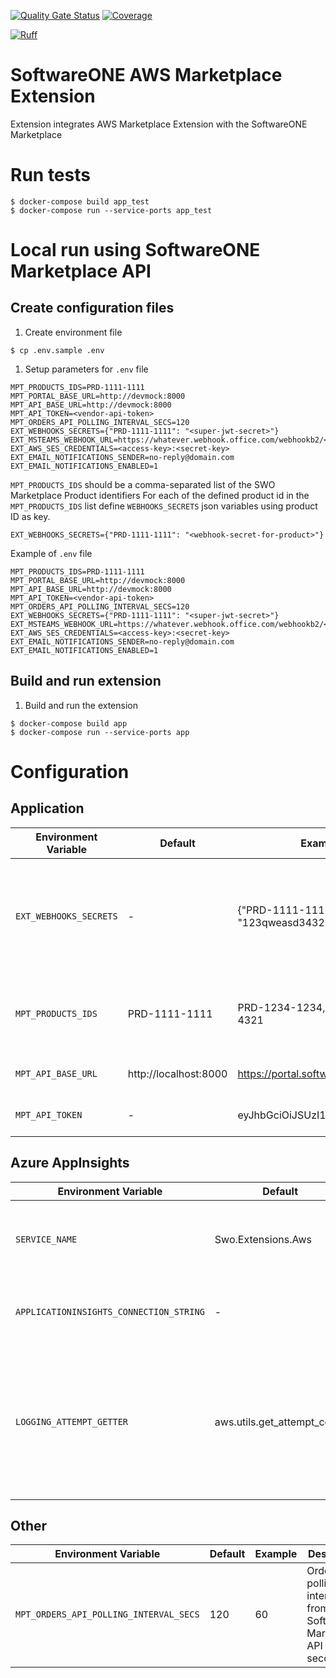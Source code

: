[![Quality Gate Status](https://sonarcloud.io/api/project_badges/measure?project=softwareone-platform_swo-aws-extension&metric=alert_status)](https://sonarcloud.io/summary/new_code?id=softwareone-platform_swo-aws-extension) [![Coverage](https://sonarcloud.io/api/project_badges/measure?project=softwareone-platform_swo-extension&metric=coverage)](https://sonarcloud.io/summary/new_code?id=softwareone-platform_swo-aws-extension)

[![Ruff](https://img.shields.io/endpoint?url=https://raw.githubusercontent.com/astral-sh/ruff/main/assets/badge/v2.json)](https://github.com/astral-sh/ruff)

# SoftwareONE AWS Marketplace Extension
Extension integrates AWS Marketplace Extension with the SoftwareONE Marketplace

# Run tests
```
$ docker-compose build app_test
$ docker-compose run --service-ports app_test
```

# Local run using SoftwareONE Marketplace API

## Create configuration files

1. Create environment file
```
$ cp .env.sample .env
```

1. Setup parameters for `.env` file
```
MPT_PRODUCTS_IDS=PRD-1111-1111
MPT_PORTAL_BASE_URL=http://devmock:8000
MPT_API_BASE_URL=http://devmock:8000
MPT_API_TOKEN=<vendor-api-token>
MPT_ORDERS_API_POLLING_INTERVAL_SECS=120
EXT_WEBHOOKS_SECRETS={"PRD-1111-1111": "<super-jwt-secret>"}
EXT_MSTEAMS_WEBHOOK_URL=https://whatever.webhook.office.com/webhookb2/<...>
EXT_AWS_SES_CREDENTIALS=<access-key>:<secret-key>
EXT_EMAIL_NOTIFICATIONS_SENDER=no-reply@domain.com
EXT_EMAIL_NOTIFICATIONS_ENABLED=1
```

`MPT_PRODUCTS_IDS` should be a comma-separated list of the SWO Marketplace Product identifiers
For each of the defined product id in the `MPT_PRODUCTS_IDS` list define `WEBHOOKS_SECRETS` json variables using product ID as key.

```
EXT_WEBHOOKS_SECRETS={"PRD-1111-1111": "<webhook-secret-for-product>"}
```

Example of `.env` file
```
MPT_PRODUCTS_IDS=PRD-1111-1111
MPT_PORTAL_BASE_URL=http://devmock:8000
MPT_API_BASE_URL=http://devmock:8000
MPT_API_TOKEN=<vendor-api-token>
MPT_ORDERS_API_POLLING_INTERVAL_SECS=120
EXT_WEBHOOKS_SECRETS={"PRD-1111-1111": "<super-jwt-secret>"}
EXT_MSTEAMS_WEBHOOK_URL=https://whatever.webhook.office.com/webhookb2/<...>
EXT_AWS_SES_CREDENTIALS=<access-key>:<secret-key>
EXT_EMAIL_NOTIFICATIONS_SENDER=no-reply@domain.com
EXT_EMAIL_NOTIFICATIONS_ENABLED=1
```


## Build and run extension

1. Build and run the extension
```
$ docker-compose build app
$ docker-compose run --service-ports app
```

# Configuration

## Application
| Environment Variable            | Default               | Example                               | Description                                                                               |
|---------------------------------|-----------------------|---------------------------------------|-------------------------------------------------------------------------------------------|
| `EXT_WEBHOOKS_SECRETS`          | -                     | {"PRD-1111-1111": "123qweasd3432234"} | Webhook secret of the Draft validation Webhook in SoftwareONE Marketplace for the product |
| `MPT_PRODUCTS_IDS`              | PRD-1111-1111         | PRD-1234-1234,PRD-4321-4321           | Comma-separated list of SoftwareONE Marketplace Product ID                                |
| `MPT_API_BASE_URL`              | http://localhost:8000 | https://portal.softwareone.com/mpt    | SoftwareONE Marketplace API URL                                                           |
| `MPT_API_TOKEN`                 | -                     | eyJhbGciOiJSUzI1N...                  | SoftwareONE Marketplace API Token                                                         |
    
    

## Azure AppInsights
| Environment Variable                    | Default                     | Example                                                                                                                                                                                             | Description                                                                                                   |
|-----------------------------------------|-----------------------------|-----------------------------------------------------------------------------------------------------------------------------------------------------------------------------------------------------|---------------------------------------------------------------------------------------------------------------|
| `SERVICE_NAME`                          | Swo.Extensions.Aws          | Swo.Extensions.Aws                                                                                                                                                                                  | Service name that is visible in the AppInsights logs                                                          |
| `APPLICATIONINSIGHTS_CONNECTION_STRING` | -                           | InstrumentationKey=cf280af3-b686-40fd-8183-ec87468c12ba;IngestionEndpoint=https://westeurope-1.in.applicationinsights.azure.com/;LiveEndpoint=https://westeurope.livediagnostics.monitor.azure.com/ | Azure Application Insights connection string                                                                  |
| `LOGGING_ATTEMPT_GETTER`                | aws.utils.get_attempt_count | aws.utils.get_attempt_count                                                                                                                                                                         | Path to python function that retrieves order processing attempt to put it into the Azure Application Insights |

## Other
| Environment Variable                   | Default | Example | Description                                                          |
|----------------------------------------|---------|---------|----------------------------------------------------------------------|
| `MPT_ORDERS_API_POLLING_INTERVAL_SECS` | 120     | 60      | Orders polling interval from the Software Marketplace API in seconds |
